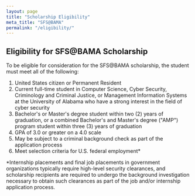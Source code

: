 ```yaml
---
layout: page
title: "Scholarship Eligibility"
meta_title: "SFS@BAMA"
permalink: "/eligibility/"
---
```


## Eligibility for SFS@BAMA Scholarship
To be eligible for consideration for the SFS@BAMA scholarship, the student must meet all of the following:

1. United States citizen or Permanent Resident
1. Current full-time student in Computer Science, Cyber Security, Criminology and Criminal Justice, or Management Information Systems at the University of Alabama who have a strong interest in the field of cyber security
1. Bachelor's or Master's degree student within two (2) years of graduation, or a combined Bachelor's and Master's degree ("AMP") program student within three (3) years of graduation
1. GPA of 3.0 or greater on a 4.0 scale
1. May be subject to a criminal background check as part of the application process
1. Meet selection criteria for U.S. federal employment*

*Internship placements and final job placements in government organizations typically require high-level security clearances, and scholarship recipients are required to undergo the background investigation necessary to obtain such clearances as part of the job and/or internship application process.
